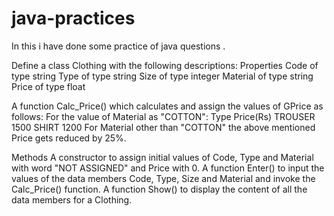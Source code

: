 # java-practices
In this i have done some practice of java questions .

Define a class Clothing with the following descriptions:
Properties
		 Code of type string
		Type of type string
		 Size of type integer
		 Material of type string
		 Price of type float
	
A function Calc_Price() which calculates and assign the values of GPrice as follows:
	For the value of Material as "COTTON":
	Type Price(Rs)
	TROUSER 1500
	SHIRT 1200
For Material other than "COTTON" the above mentioned Price gets reduced by 25%.

Methods
A constructor to assign initial values of Code, Type and Material with word "NOT ASSIGNED" and Price with 0.
A function Enter() to input the values of the data members Code, Type, Size and Material and invoke the
Calc_Price() function.
A function Show() to display the content of all the data members for a Clothing.
